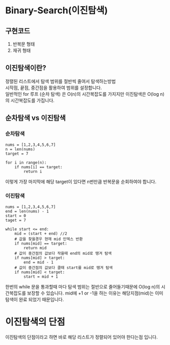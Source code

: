 # Binary-Search(이진탐색)

## 구현코드

1. 반복문 형태
2. 재귀 형태

## 이진탐색이란?

정렬된 리스트에서 탐색 범위를 절반씩 줄여서 탐색하는방법  
시작점, 끝점, 중간점을 활용하여 범위를 설정합니다.  
일반적인 for 루프 (순차 탐색) 은 O(n)의 시간복잡도를 가지지만
이진탐색은 O(log n)의 시간복잡도를 가집니다.

## 순차탐색 vs 이진탐색

### 순차탐색

```
nums = [1,2,3,4,5,6,7]
n = len(nums)
target = 7

for i in range(n):
    if nums[i] == target:
        return i
```

이렇게 가장 마지막에 해당 target이 있다면 n번만큼 반복문을 순회하여야 합니다.

### 이진탐색

```
nums = [1,2,3,4,5,6,7]
end = len(nums) - 1
start = 0
taget = 7

while start <= end:
    mid = (start + end) //2
    # 값을 찾을경우 현재 mid 인덱스 반환
    if nums[mid] == target:
        return mid
    # 값이 중간점의 값보다 작을때 end의 mid로 땡겨 탐색
    if nums[mid] > target:
        end = mid - 1
    # 값이 중간점의 값보다 클때 start를 mid로 땡겨 탐색
    if nums[mid] < target:
        start = mid + 1
```

한번의 while 문을 통과할때 마다 탐색 범위는 절반으로 줄어들기때문에
O(log n)의 시간복잡도를 보장할 수 있습니다.
mid에 +1 or -1을 하는 이유는 해당지점(mid)는 이미 탐색이 완료 되었기 때문입니다.

# 이진탐색의 단점

이진탐색의 단점이라고 하면 바로 해당 리스트가 정렬되어 있어야 한다는점 입니다.
